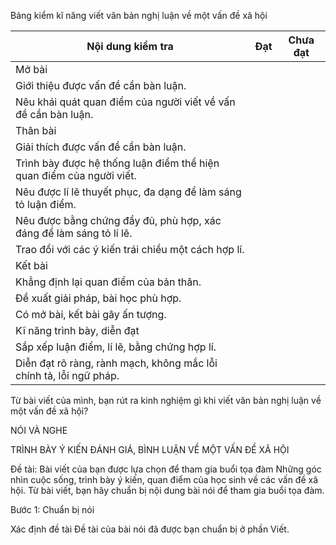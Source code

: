 Bảng kiểm kĩ năng viết văn bản nghị luận về một vấn đề xã hội

Nội dung kiểm tra | Đạt | Chưa đạt
--- | --- | ---
Mở bài | |
Giới thiệu được vấn đề cần bàn luận. | |
Nêu khái quát quan điểm của người viết về vấn đề cần bàn luận. | |
Thân bài | |
Giải thích được vấn đề cần bàn luận. | |
Trình bày được hệ thống luận điểm thể hiện quan điểm của người viết. | |
Nêu được lí lẽ thuyết phục, đa dạng để làm sáng tỏ luận điểm. | |
Nêu được bằng chứng đầy đủ, phù hợp, xác đáng để làm sáng tỏ lí lẽ. | |
Trao đổi với các ý kiến trái chiều một cách hợp lí. | |
Kết bài | |
Khẳng định lại quan điểm của bản thân. | |
Đề xuất giải pháp, bài học phù hợp. | |
Có mở bài, kết bài gây ấn tượng. | |
Kĩ năng trình bày, diễn đạt | |
Sắp xếp luận điểm, lí lẽ, bằng chứng hợp lí. | |
Diễn đạt rõ ràng, rành mạch, không mắc lỗi chính tả, lỗi ngữ pháp. | |

Từ bài viết của mình, bạn rút ra kinh nghiệm gì khi viết văn bản nghị luận về một vấn đề xã hội?

NÓI VÀ NGHE

TRÌNH BÀY Ý KIẾN ĐÁNH GIÁ, BÌNH LUẬN VỀ MỘT VẤN ĐỀ XÃ HỘI

Đề tài:
Bài viết của bạn được lựa chọn để tham gia buổi tọa đàm Những góc nhìn cuộc sống, trình bày ý kiến, quan điểm của học sinh về các vấn đề xã hội. Từ bài viết, bạn hãy chuẩn bị nội dung bài nói để tham gia buổi tọa đàm.

Bước 1: Chuẩn bị nói

Xác định đề tài
Đề tài của bài nói đã được bạn chuẩn bị ở phần Viết.